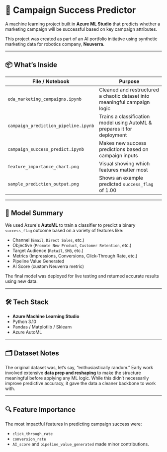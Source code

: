 # 🎯 Campaign Success Predictor

A machine learning project built in **Azure ML Studio** that predicts whether a marketing campaign will be successful based on key campaign attributes.

This project was created as part of an AI portfolio initiative using synthetic marketing data for robotics company, **Neuverra**.

---

## 📦 What’s Inside

| File / Notebook                  | Purpose |
|----------------------------------|---------|
| `eda_marketing_campaigns.ipynb` | Cleaned and restructured a chaotic dataset into meaningful campaign logic |
| `campaign_prediction_pipeline.ipynb` | Trains a classification model using AutoML & prepares it for deployment |
| `campaign_success_predict.ipynb` | Makes new success predictions based on campaign inputs |
| `feature_importance_chart.png`  | Visual showing which features matter most |
| `sample_prediction_output.png`  | Shows an example predicted `success_flag` of 1.00 |

---

## 🧠 Model Summary

We used Azure's **AutoML** to train a classifier to predict a binary `success_flag` outcome based on a variety of features like:

- Channel (`Email`, `Direct Sales`, etc.)
- Objective (`Promote New Product`, `Customer Retention`, etc.)
- Target Audience (`Retail`, `SMB`, etc.)
- Metrics (Impressions, Conversions, Click-Through Rate, etc.)
- Pipeline Value Generated
- AI Score (custom Neuverra metric)

The final model was deployed for live testing and returned accurate results using new data.

---

## 🛠️ Tech Stack

- **Azure Machine Learning Studio**
- Python 3.10
- Pandas / Matplotlib / Sklearn
- Azure AutoML

---

## 🗂️ Dataset Notes

The original dataset was, let’s say, “enthusiastically random.” Early work involved extensive **data prep and reshaping** to make the structure meaningful before applying any ML logic. While this didn’t necessarily improve predictive accuracy, it gave the data a cleaner backbone to work with.

---

## 🔍 Feature Importance

The most impactful features in predicting campaign success were:

- `click_through_rate`
- `conversion_rate` 
- `AI_score` and `pipeline_value_generated` made minor contributions.
